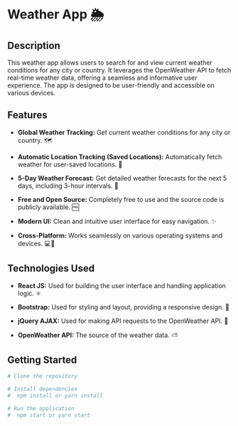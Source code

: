 # Weather App 🌦️

## Description

This weather app allows users to search for and view current weather conditions for any city or country.  It leverages the OpenWeather API to fetch real-time weather data, offering a seamless and informative user experience.  The app is designed to be user-friendly and accessible on various devices. 

## Features

*   **Global Weather Tracking:** Get current weather conditions for any city or country. 🗺️

*   **Automatic Location Tracking (Saved Locations):** Automatically fetch weather for user-saved locations. 📍

*   **5-Day Weather Forecast:**  Get detailed weather forecasts for the next 5 days, including 3-hour intervals. 📅

*   **Free and Open Source:**  Completely free to use and the source code is publicly available. 🆓

*   **Modern UI:** Clean and intuitive user interface for easy navigation. ✨

*   **Cross-Platform:** Works seamlessly on various operating systems and devices. 💻📱

## Technologies Used

*   **React JS:**  Used for building the user interface and handling application logic. ⚛️

*   **Bootstrap:**  Used for styling and layout, providing a responsive design. 🎨

*   **jQuery AJAX:** Used for making API requests to the OpenWeather API. 📡

*   **OpenWeather API:**  The source of the weather data. ⛅

## Getting Started

```bash
# Clone the repository

# Install dependencies 
#  npm install or yarn install

# Run the application
#  npm start or yarn start
